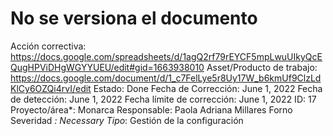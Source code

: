 # No se versiona el documento

Acción correctiva: https://docs.google.com/spreadsheets/d/1agQ2rf79rEYCF5mpLwuUIkyQcEQugHPViDHgWGYYUEU/edit#gid=1663938010
Asset/Producto de trabajo: https://docs.google.com/document/d/1_c7FelLye5r8Uy17W_b6kmUf9ClzLdKlCy6OZQi4rvI/edit
Estado: Done
Fecha de Corrección: June 1, 2022
Fecha de detección: June 1, 2022
Fecha límite de corrección: June 1, 2022
ID: 17
Proyecto/área*: Monarca
Responsable: Paola Adriana Millares Forno
Severidad *: Necessary
Tipo*: Gestión de la configuración